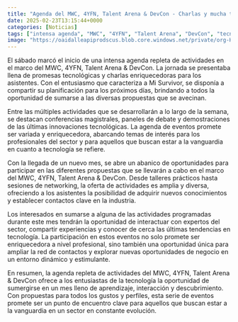 ```yaml
---
title: "Agenda del MWC, 4YFN, Talent Arena & DevCon - Charlas y mucha tecnología"
date: 2025-02-23T13:15:44+0000
categories: [Noticias]
tags: ["intensa agenda", "MWC", "4YFN", "Talent Arena", "DevCon", "tecnológicas", "innovaciones tecnológicas", "networking."]
image: "https://oaidalleapiprodscus.blob.core.windows.net/private/org-HKmKxpuNw3Y88lm4EBrIPq0n/user-ZwiCXOggLL8ZNNKE2g7rXFmV/img-BwPe03KEellE3SqeiTm4XWRs.png?st=2025-02-23T12%3A15%3A44Z&se=2025-02-23T14%3A15%3A44Z&sp=r&sv=2024-08-04&sr=b&rscd=inline&rsct=image/png&skoid=d505667d-d6c1-4a0a-bac7-5c84a87759f8&sktid=a48cca56-e6da-484e-a814-9c849652bcb3&skt=2025-02-22T19%3A52%3A30Z&ske=2025-02-23T19%3A52%3A30Z&sks=b&skv=2024-08-04&sig=rfn3/QZNe2AErTcsUuh6/6EYpKEfYXj7gi5i6oZb/dI%3D"
---
```


El sábado marcó el inicio de una intensa agenda repleta de actividades en el marco del MWC, 4YFN, Talent Arena & DevCon. La jornada se presentaba llena de promesas tecnológicas y charlas enriquecedoras para los asistentes. Con el entusiasmo que caracteriza a Mi Survivor, se disponía a compartir su planificación para los próximos días, brindando a todos la oportunidad de sumarse a las diversas propuestas que se avecinan.

Entre las múltiples actividades que se desarrollarán a lo largo de la semana, se destacan conferencias magistrales, paneles de debate y demostraciones de las últimas innovaciones tecnológicas. La agenda de eventos promete ser variada y enriquecedora, abarcando temas de interés para los profesionales del sector y para aquellos que buscan estar a la vanguardia en cuanto a tecnología se refiere.

Con la llegada de un nuevo mes, se abre un abanico de oportunidades para participar en las diferentes propuestas que se llevarán a cabo en el marco del MWC, 4YFN, Talent Arena & DevCon. Desde talleres prácticos hasta sesiones de networking, la oferta de actividades es amplia y diversa, ofreciendo a los asistentes la posibilidad de adquirir nuevos conocimientos y establecer contactos clave en la industria.

Los interesados en sumarse a alguna de las actividades programadas durante este mes tendrán la oportunidad de interactuar con expertos del sector, compartir experiencias y conocer de cerca las últimas tendencias en tecnología. La participación en estos eventos no solo promete ser enriquecedora a nivel profesional, sino también una oportunidad única para ampliar la red de contactos y explorar nuevas oportunidades de negocio en un entorno dinámico y estimulante.

En resumen, la agenda repleta de actividades del MWC, 4YFN, Talent Arena & DevCon ofrece a los entusiastas de la tecnología la oportunidad de sumergirse en un mes lleno de aprendizaje, interacción y descubrimiento. Con propuestas para todos los gustos y perfiles, esta serie de eventos promete ser un punto de encuentro clave para aquellos que buscan estar a la vanguardia en un sector en constante evolución.
    